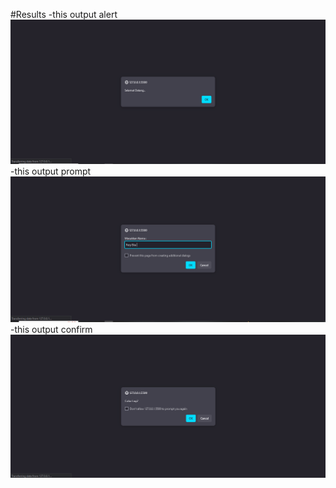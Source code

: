 #Results
-this output alert
![alt text](image.png)
-this output prompt
![alt text](image-1.png)
-this output confirm
![alt text](image-2.png)